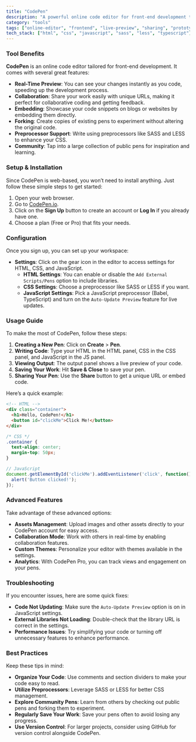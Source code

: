```yaml
---
title: "CodePen"
description: "A powerful online code editor for front-end development that offers real-time previews, code sharing, and extensive preprocessor support, making it ideal for prototyping and showcasing creative coding projects."
category: "tools"
tags: ["online-editor", "frontend", "live-preview", "sharing", "prototyping", "css", "html", "javascript", "sass", "less", "typescript"]
tech_stack: ["html", "css", "javascript", "sass", "less", "typescript"]
---
```


### Tool Benefits

**CodePen** is an online code editor tailored for front-end development. It comes with several great features:

- **Real-Time Preview**: You can see your changes instantly as you code, speeding up the development process.
- **Collaboration**: Share your work easily with unique URLs, making it perfect for collaborative coding and getting feedback.
- **Embedding**: Showcase your code snippets on blogs or websites by embedding them directly.
- **Forking**: Create copies of existing pens to experiment without altering the original code.
- **Preprocessor Support**: Write using preprocessors like SASS and LESS to enhance your CSS.
- **Community**: Tap into a large collection of public pens for inspiration and learning.

### Setup & Installation

Since CodePen is web-based, you won’t need to install anything. Just follow these simple steps to get started:

1. Open your web browser.
2. Go to [CodePen.io](https://codepen.io).
3. Click on the **Sign Up** button to create an account or **Log In** if you already have one.
4. Choose a plan (Free or Pro) that fits your needs.

### Configuration

Once you sign up, you can set up your workspace:

- **Settings**: Click on the gear icon in the editor to access settings for HTML, CSS, and JavaScript.
  - **HTML Settings**: You can enable or disable the `Add External Scripts/Pens` option to include libraries.
  - **CSS Settings**: Choose a preprocessor like SASS or LESS if you want.
  - **JavaScript Settings**: Pick a JavaScript preprocessor (Babel, TypeScript) and turn on the `Auto-Update Preview` feature for live updates.

### Usage Guide

To make the most of CodePen, follow these steps:

1. **Creating a New Pen**: Click on **Create** > **Pen**.
2. **Writing Code**: Type your HTML in the HTML panel, CSS in the CSS panel, and JavaScript in the JS panel.
3. **Viewing Output**: The output panel shows a live preview of your code.
4. **Saving Your Work**: Hit **Save & Close** to save your pen.
5. **Sharing Your Pen**: Use the **Share** button to get a unique URL or embed code.

Here’s a quick example:

```html
<!-- HTML -->
<div class="container">
  <h1>Hello, CodePen!</h1>
  <button id="clickMe">Click Me!</button>
</div>
```

```css
/* CSS */
.container {
  text-align: center;
  margin-top: 50px;
}
```

```javascript
// JavaScript
document.getElementById('clickMe').addEventListener('click', function() {
  alert('Button clicked!');
});
```

### Advanced Features

Take advantage of these advanced options:

- **Assets Management**: Upload images and other assets directly to your CodePen account for easy access.
- **Collaboration Mode**: Work with others in real-time by enabling collaboration features.
- **Custom Themes**: Personalize your editor with themes available in the settings.
- **Analytics**: With CodePen Pro, you can track views and engagement on your pens.

### Troubleshooting

If you encounter issues, here are some quick fixes:

- **Code Not Updating**: Make sure the `Auto-Update Preview` option is on in JavaScript settings.
- **External Libraries Not Loading**: Double-check that the library URL is correct in the settings.
- **Performance Issues**: Try simplifying your code or turning off unnecessary features to enhance performance.

### Best Practices

Keep these tips in mind:

- **Organize Your Code**: Use comments and section dividers to make your code easy to read.
- **Utilize Preprocessors**: Leverage SASS or LESS for better CSS management.
- **Explore Community Pens**: Learn from others by checking out public pens and forking them to experiment.
- **Regularly Save Your Work**: Save your pens often to avoid losing any progress.
- **Use Version Control**: For larger projects, consider using GitHub for version control alongside CodePen.